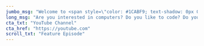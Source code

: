 ```yaml
---
jumbo_msg: "Welcome to <span style=\"color: #1CABF9; text-shadow: 0px 0px 10px #1CABF9\">0xAF</span>!"
long_msg: "Are you interested in computers? Do you like to code? Do you like to hack? Well, you've come to the right place. This website is all about computer science. There are articles and videos for you to watch. Feel free to browse all the content on this site!"
cta_txt: "YouTube Channel"
cta_href: "https://youtube.com"
scroll_txt: "Feature Episode"
---
```


<Greeting
    :jumbo_msg="jumbo_msg"
    :long_msg="long_msg"
    :cta_txt="cta_txt"
    :cta_href="cta_href"
    :scroll_txt="scroll_txt"></Greeting>